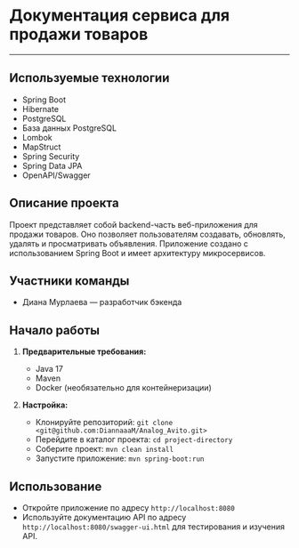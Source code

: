 # Документация сервиса для продажи товаров
__________________________________________
## Используемые технологии

- Spring Boot
- Hibernate
- PostgreSQL
- База данных PostgreSQL
- Lombok
- MapStruct
- Spring Security
- Spring Data JPA
- OpenAPI/Swagger

## Описание проекта

Проект представляет собой backend-часть веб-приложения для продажи товаров. Оно позволяет пользователям создавать, обновлять, удалять и просматривать объявления. Приложение создано с использованием Spring Boot и имеет архитектуру микросервисов.

## Участники команды

- Диана Мурлаева — разработчик бэкенда

## Начало работы

1. **Предварительные требования:**
    - Java 17
    - Maven
    - Docker (необязательно для контейнеризации)

2. **Настройка:**
    - Клонируйте репозиторий: `git clone <git@github.com:DiannaaaM/Analog_Avito.git>`
    - Перейдите в каталог проекта: `cd project-directory`
    - Соберите проект: `mvn clean install`
    - Запустите приложение: `mvn spring-boot:run`

## Использование

- Откройте приложение по адресу `http://localhost:8080`
- Используйте документацию API по адресу `http://localhost:8080/swagger-ui.html` для тестирования и изучения API.